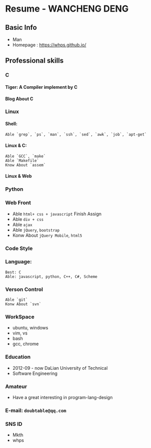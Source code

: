 # Resume - WANCHENG DENG

## Basic Info
* Man
* Homepage : https://whps.github.io/

## Professional skills

### C
#### Tiger: A Compiler implement by C
#### Blog About C

### Linux
#### Shell:
    Able `grep`, `ps`, `man`, `ssh`, `sed`, `awk`, `job`, `apt-get`

#### Linux & C:
    Able `GCC`, `make`
    Able `Makefile`
    Know About `assem`

#### Linux & Web

### Python

### Web Front
* Able `html+ css + javascript` Finish Assign
* Able `div + css` 
* Able `ajax`
* Able `jQuery`, `bootstrap`
* Konw About `jQuery Mobile`, `html5`

### Code Style

### Language:
    Best: C
    Able: javascript, python, C++, C#, Scheme

### Verson Control
    Able `git`
    Konw About `svn`

### WorkSpace
* ubuntu, windows
* vim, vs
* bash
* gcc, chrome

### Education
* 2012-09 - now DaLian University of Technical
* Software Engineering

### Amateur
* Have a great interesting in program-lang-design

### E-mail: `doubtable@qq.com`

### SNS ID
* Mkth 
* whps
